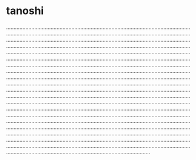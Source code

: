 # tanoshi

.................................................................................................................................................................................................................................................................................................................................................................................................................................................................................................................................................................................................................................................................................................................................................................................................................................................................................................................................................................................................................................................................................................................................................................................................................................................................................................................................................................................................................................................................................................................................................................................................................................................................................................................................................................................................................................................................................................................................................................................................................................................................................................................................................................................................................................................................................................................................................................................................................................................................................................................................................................................................................................................................................